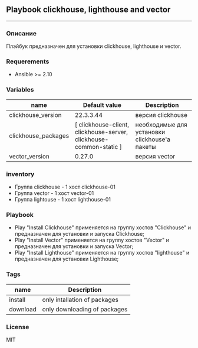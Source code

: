 ## Playbook clickhouse, lighthouse and vector

---

### Описание

Плэйбук предназначен для установки clickhouse, lighthouse и vector.

### Requerements

* Ansible >= 2.10

### Variables
| name                | Default value                                                      | Description                                   | 
|---------------------|--------------------------------------------------------------------|-----------------------------------------------| 
| clickhouse_version  | 22.3.3.44                                                          | версия clickhouse                             |
| clickhouse_packages | [ clickhouse-client, clickhouse-server, clickhouse-common-static ] | необходимые для установки clickhouse'а пакеты |
| vector_version      | 0.27.0                                                             | версия vector                                 | 


### inventory

* Группа clickhouse - 1 хост clickhouse-01
* Группа vector     - 1 хост vector-01
* Группа lightouse  - 1 хост lighthouse-01

### Playbook

* Play "Install Clickhouse" применяется на группу хостов "Clickhouse" и предназначен для установки и запуска Clickhouse;
* Play "Install Vector" применяется на группу хостов "Vector" и предназначен для установки и запуска Vector;
* Play "Install Lighthouse" применяется на группу хостов "lighthouse" и предназначен для установки Lighthouse;

### Tags

| name     | Description                  |
|----------|------------------------------|
| install  | only intallation of packages |
| download | only downloading of packages |

### License

MIT
